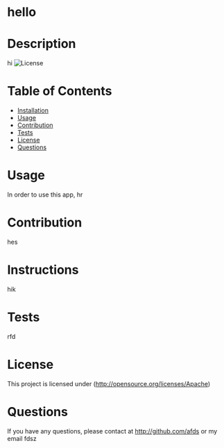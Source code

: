 # hello

  # Description
  hi
  ![License](https://img.shields.io/badge/License-Apache-blue.svg "License Badge")
  # Table of Contents
  * [Installation](#installation)
  * [Usage](#usage)
  * [Contribution](#contribution)
  * [Tests](#tests)
  * [License](#license)
  * [Questions](#questions)
  
  # Usage
  In order to use this app, hr
  
  # Contribution 
  hes

  # Instructions
  hik

  # Tests
  rfd

  # License
  This project is licensed under (http://opensource.org/licenses/Apache)


  # Questions
  If you have any questions, please contact at http://github.com/afds or my email fdsz

